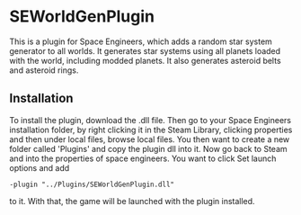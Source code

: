 # SEWorldGenPlugin

This is a plugin for Space Engineers, which adds a random star system generator to all worlds. It generates star systems using all planets loaded
with the world, including modded planets. It also generates asteroid belts and asteroid rings.

## Installation

To install the plugin, download the .dll file. Then go to your Space Engineers installation folder, by right clicking it in the Steam Library, clicking properties and then under local files, browse local files. You then want to create a new folder called 'Plugins' and copy the plugin dll into it. Now go back to Steam and into the properties of space engineers. You want to click Set launch options and add 

`-plugin "../Plugins/SEWorldGenPlugin.dll"` 

to it. With that, the game will be launched with the plugin installed.
